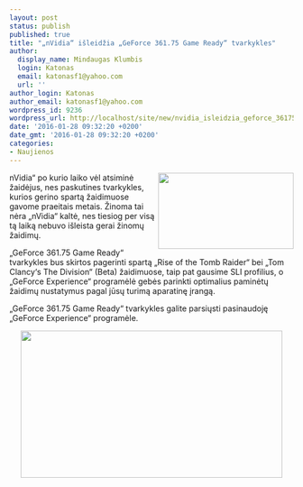 ```yaml
---
layout: post
status: publish
published: true
title: "„nVidia“ išleidžia „GeForce 361.75 Game Ready“ tvarkykles"
author:
  display_name: Mindaugas Klumbis
  login: Katonas
  email: katonasf1@yahoo.com
  url: ''
author_login: Katonas
author_email: katonasf1@yahoo.com
wordpress_id: 9236
wordpress_url: http://localhost/site/new/nvidia_isleidzia_geforce_36175_game_ready_tvarkykles/
date: '2016-01-28 09:32:20 +0200'
date_gmt: '2016-01-28 09:32:20 +0200'
categories:
- Naujienos
---
```

<p>
	<img alt="" src="http://technews.lt/userfiles/135a.jpg" style="width: 240px; height: 135px; float: right;" />nVidia&ldquo; po kurio laiko vėl atsiminė žaidėjus, nes paskutines tvarkykles, kurios gerino spartą žaidimuose gavome praeitais metais. Žinoma tai nėra &bdquo;nVidia&ldquo; kaltė, nes tiesiog per visą tą laiką nebuvo i&scaron;leista gerai žinomų žaidimų.</p>
<p>
	&bdquo;GeForce 361.75 Game Ready&ldquo; tvarkykles bus skirtos pagerinti spartą &bdquo;Rise of the Tomb Raider&ldquo; bei &bdquo;Tom Clancy&lsquo;s The Division&ldquo; (Beta) žaidimuose, taip pat gausime SLI profilius, o &bdquo;GeForce Experience&ldquo; programėlė gebės parinkti optimalius paminėtų žaidimų nustatymus pagal jūsų turimą aparatinę įrangą.</p>
<p>
	&bdquo;GeForce 361.75 Game Ready&ldquo; tvarkykles galite parsiųsti pasinaudoję &bdquo;GeForce Experience&ldquo; programėle.</p>
<p style="text-align: center;">
	<img alt="" src="http://technews.lt/userfiles/135b.jpg" style="text-align: center; width: 464px; height: 261px;" /></p>
